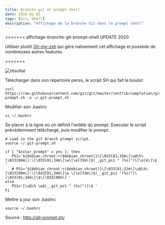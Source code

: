 ```yaml
---
title: Branche git et prompt shell
date: 2016-02-02
tags: [Git, Shell]
description: "Affichage de la branche Git dans le prompt shell"
---
```


======= affichage-branche-git-prompt-shell
UPDATE 2020


Utiliser plutôt [ Oh-my-zsh](https://github.com/ohmyzsh/ohmyzsh "Example") qui gère nativement cet affichage et possède de nombreuses autres features.

=======

![résultat](./prompt.png)

Télécharger dans son répertoire perso, le script SH qui fait le boulot:

```shell
curl https://raw.githubusercontent.com/git/git/master/contrib/completion/git-prompt.sh -o ~/.git-prompt.sh
```

Modifier son .bashrc
```shell
vi ~/.bashrc
```

Se placer à la ligne où on définit l'entête du prompt.
Executer le script précédemment téléchargé, puis modifier le prompt.
```shell
# Load in the git branch prompt script.
source ~/.git-prompt.sh

if [ "$color_prompt" = yes ]; then
   PS1='${debian_chroot:+($debian_chroot)}\[\033[01;32m\]\u@\h\[\033[00m\]:\[\033[01;34m\]\w\[\e[33m\]$(__git_ps1 " (%s)")\[\e[m\]\$ '
   # PS1='${debian_chroot:+($debian_chroot)}\[\033[01;32m\]\u@\h\[\033[00m\]:\[\033[01;34m\]\w \[\e[33m\]$(__git_ps1 "(%s)")\[\033[01;34m\]\$\[\033[00m\] '
else
   PS1='[\u@\h \w$(__git_ps1 " (%s)")]\$ '
Fi
```

Mettre à jour son .bashrc
```shell
source ~/.bashrc
```

Source :
http://git-prompt.sh/


